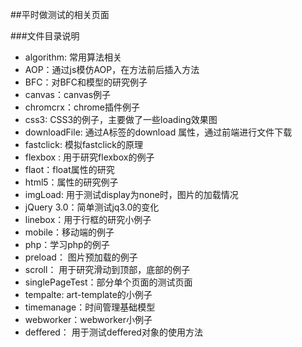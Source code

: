 
##平时做测试的相关页面

###文件目录说明
- algorithm: 常用算法相关
- AOP：通过js模仿AOP，在方法前后插入方法
- BFC：对BFC和模型的研究例子
- canvas：canvas例子
- chromcrx：chrome插件例子
- css3: CSS3的例子，主要做了一些loading效果图
- downloadFile: 通过A标签的download 属性，通过前端进行文件下载
- fastclick: 模拟fastclick的原理
- flexbox : 用于研究flexbox的例子
- flaot：float属性的研究
- html5：属性的研究例子
- imgLoad: 用于测试display为none时，图片的加载情况
- jQuery 3.0：简单测试jq3.0的变化
- linebox：用于行框的研究小例子
- mobile：移动端的例子
- php：学习php的例子
- preload： 图片预加载的例子
- scroll： 用于研究滑动到顶部，底部的例子
- singlePageTest：部分单个页面的测试页面
- tempalte: art-template的小例子
- timemanage：时间管理基础模型
- webworker：webworker小例子
- deffered： 用于测试deffered对象的使用方法
